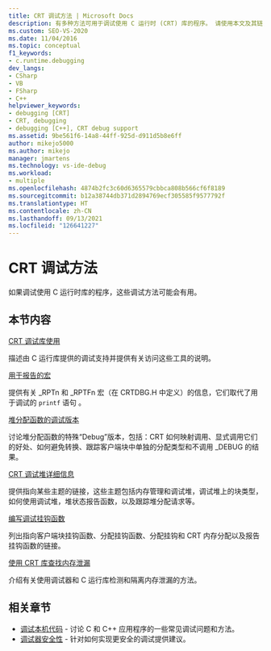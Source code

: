 ```yaml
---
title: CRT 调试方法 | Microsoft Docs
description: 有多种方法可用于调试使用 C 运行时 (CRT) 库的程序。 请使用本文及其链接了解此类技术。
ms.custom: SEO-VS-2020
ms.date: 11/04/2016
ms.topic: conceptual
f1_keywords:
- c.runtime.debugging
dev_langs:
- CSharp
- VB
- FSharp
- C++
helpviewer_keywords:
- debugging [CRT]
- CRT, debugging
- debugging [C++], CRT debug support
ms.assetid: 9be561f6-14a8-44ff-925d-d911d5b8e6ff
author: mikejo5000
ms.author: mikejo
manager: jmartens
ms.technology: vs-ide-debug
ms.workload:
- multiple
ms.openlocfilehash: 4874b2fc3c60d6365579cbbca808b566cf6f8189
ms.sourcegitcommit: b12a38744db371d2894769ecf305585f9577792f
ms.translationtype: HT
ms.contentlocale: zh-CN
ms.lasthandoff: 09/13/2021
ms.locfileid: "126641227"
---
```

# <a name="crt-debugging-techniques"></a>CRT 调试方法
如果调试使用 C 运行时库的程序，这些调试方法可能会有用。

## <a name="in-this-section"></a>本节内容
 [CRT 调试库使用](../debugger/crt-debug-library-use.md)

 描述由 C 运行库提供的调试支持并提供有关访问这些工具的说明。

 [用于报告的宏](../debugger/macros-for-reporting.md)

 提供有关 _RPTn 和 _RPTFn 宏（在 CRTDBG.H 中定义）的信息，它们取代了用于调试的 `printf` 语句 。

 [堆分配函数的调试版本](../debugger/debug-versions-of-heap-allocation-functions.md)

 讨论堆分配函数的特殊“Debug”版本，包括：CRT 如何映射调用、显式调用它们的好处、如何避免转换、跟踪客户端块中单独的分配类型和不调用 _DEBUG 的结果。

 [CRT 调试堆详细信息](../debugger/crt-debug-heap-details.md)

 提供指向某些主题的链接，这些主题包括内存管理和调试堆，调试堆上的块类型，如何使用调试堆，堆状态报告函数，以及跟踪堆分配请求等。

 [编写调试挂钩函数](../debugger/debug-hook-function-writing.md)

 列出指向客户端块挂钩函数、分配挂钩函数、分配挂钩和 CRT 内存分配以及报告挂钩函数的链接。

 [使用 CRT 库查找内存泄漏](../debugger/finding-memory-leaks-using-the-crt-library.md)

 介绍有关使用调试器和 C 运行库检测和隔离内存泄漏的方法。

## <a name="related-sections"></a>相关章节

- [调试本机代码](../debugger/debugging-native-code.md) - 讨论 C 和 C++ 应用程序的一些常见调试问题和方法。
- [调试器安全性](../debugger/debugger-security.md) - 针对如何实现更安全的调试提供建议。